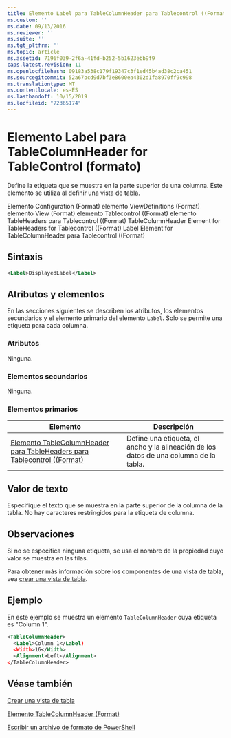 ```yaml
---
title: Elemento Label para TableColumnHeader para Tablecontrol ((Format) | Microsoft Docs
ms.custom: ''
ms.date: 09/13/2016
ms.reviewer: ''
ms.suite: ''
ms.tgt_pltfrm: ''
ms.topic: article
ms.assetid: 7196f039-2f6a-41fd-b252-5b1623ebb9f9
caps.latest.revision: 11
ms.openlocfilehash: 09183a538c179f19347c3f1ed45b4ad38c2ca451
ms.sourcegitcommit: 52a67bcd9d7bf3e8600ea4302d1fa8970ff9c998
ms.translationtype: MT
ms.contentlocale: es-ES
ms.lasthandoff: 10/15/2019
ms.locfileid: "72365174"
---
```

# <a name="label-element-for-tablecolumnheader-for-tablecontrol-format"></a>Elemento Label para TableColumnHeader for TableControl (formato)

Define la etiqueta que se muestra en la parte superior de una columna. Este elemento se utiliza al definir una vista de tabla.

Elemento Configuration (Format) elemento ViewDefinitions (Format) elemento View (Format) elemento Tablecontrol ((Format) elemento TableHeaders para Tablecontrol ((Format) TableColumnHeader Element for TableHeaders for Tablecontrol ((Format) Label Element for TableColumnHeader para Tablecontrol ((Format)

## <a name="syntax"></a>Sintaxis

```xml
<Label>DisplayedLabel</Label>

```

## <a name="attributes-and-elements"></a>Atributos y elementos

En las secciones siguientes se describen los atributos, los elementos secundarios y el elemento primario del elemento `Label`. Solo se permite una etiqueta para cada columna.

### <a name="attributes"></a>Atributos

Ninguna.

### <a name="child-elements"></a>Elementos secundarios

Ninguna.

### <a name="parent-elements"></a>Elementos primarios

|Elemento|Descripción|
|-------------|-----------------|
|[Elemento TableColumnHeader para TableHeaders para Tablecontrol ((Format)](./tablecolumnheader-element-format.md)|Define una etiqueta, el ancho y la alineación de los datos de una columna de la tabla.|

## <a name="text-value"></a>Valor de texto

Especifique el texto que se muestra en la parte superior de la columna de la tabla. No hay caracteres restringidos para la etiqueta de columna.

## <a name="remarks"></a>Observaciones

Si no se especifica ninguna etiqueta, se usa el nombre de la propiedad cuyo valor se muestra en las filas.

Para obtener más información sobre los componentes de una vista de tabla, vea [crear una vista de tabla](./creating-a-table-view.md).

## <a name="example"></a>Ejemplo

En este ejemplo se muestra un elemento `TableColumnHeader` cuya etiqueta es "Column 1".

```xml
<TableColumnHeader>
  <Label>Column 1</Label)
  <Width>16</Width>
  <Alignment>Left</Alignment>
</TableColumnHeader>
```

## <a name="see-also"></a>Véase también

[Crear una vista de tabla](./creating-a-table-view.md)

[Elemento TableColumnHeader (Format)](./tablecolumnheader-element-format.md)

[Escribir un archivo de formato de PowerShell](./writing-a-powershell-formatting-file.md)
